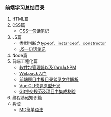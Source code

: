 ### 前端学习总结目录
1. HTML篇
2. CSS篇
    - [CSS一句话笔记](./docs/OneCSS.md) 
3. JS篇
    - [类型判断之typeof、instanceof、constructor](./docs/DetermineType.md)
    - [JS一句话笔记](./docs/OneJs.md)
4. Node篇
5. 前端工程化篇
    - [软件包管理器以及Yarn与NPM](./docs/YarnAndNPM.md)
    - [Webpack入门](./docs/Webpack.md)
    - [前端项目中根目录常见文件解析](./docs/DocExplanation.md)
    - [Vue CLI快速原型开发](./docs/CliService.md)
    - [Git提交规范及项目中集成校验](./docs/Commit.md)
6. 编程基础知识篇
7. 其他
    - [MD简单语法](./docs/Markdown.md)